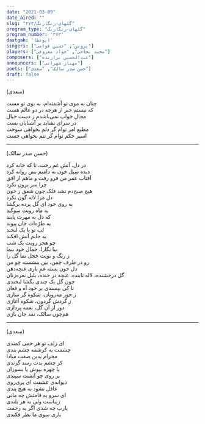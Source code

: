 ```yaml
---
date: "2021-03-09"
date_aired: ""
slug: "گلهای-رنگارنگ/۳۷۳"
program_type: "گلهای-رنگارنگ"
program_number: '۳۷۳'
dastgah: 'ابوعطا'
singers: ["پروین", "حسین قوامی"]
players: ["مجید نجاحی", "جواد معروفی"]
composers: ["عبدالحسین برازنده"]
announcers: ["مهناز شهرانی"]
poets: ["حسن صدر سالک", "سعدی"]
draft: false
---
```


(سعدی)  

چنان به موی تو آشفته‌ام، به بوی تو مست  
که نیستم خبر از هرچه در دو عالم هست  
مجال خواب نمی‌باشدم ز دست خیال  
در سرای نشاید بر آشنایان بست  
مطیع امر توام گر دلم بخواهی سوخت  
اسیر حکم توام گر تنم بخواهی خست  

---  

(حسن صدر سالک)  

در دل، آتشِ غمِ رخت، تا که خانه کرد  
دیده سیل خون به دامنم بس روانه کرد  
آفتاب عمر من فرو رفت و ماهم از افق  
چرا سر برون نکرد  
هیچ صبح‌دم نشد فلک چون شفق ز خون  
دل مرا لاله گون نكرد  
به روی خود ای گل پرده برگشا  
به ماه رویت سوگند  
که دل به مهرت پابند  
به طرّه‌ات جان پیوند  
لب تو با یک لبخند  
به جانم آتش افکند  
چو هجر رویت یک شب  
بیا نگارا، جمال خود بنما  
ز رنگ و بویت خجل نما گل را  
رو در طرف چمن، بین بنشسته چو من  
دل خون بسته غمِ یاری غنچه‌دهن  
گل درخشنده، لاله تابنده، غنچه در خنده، بلبل نعره‌زنان  
چون گل یک چندی بگشا لبخندی  
تا کی بپسندی بر خود آه و فغان  
ز جور مه‌رویان، شکوه گر سازی  
ز گردش گردون، شکوه آغازی  
دور از آن گل، نغمه پردازی  
هم‌چون سالک، نقد جان بازی  

---  

(سعدی)  

ای زلف تو هر خمی کمندی  
چشمت به کرشمه چشم بندی  
مخرام بدین صفت مبادا  
کز چشم بدت رسد گزندی  
یا چهره بپوش یا بسوزان  
بر روی چو آتشت سپندی  
دیوانه‌ی عشقت ای پری‌روی  
عاقل نشود به هیچ پندی  
ای سرو به قامتش چه مانی  
زیباست ولی نه هر بلندی  
یارب چه شدی اگر به رحمت  
باری سوی ما نظر فکندی  
